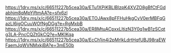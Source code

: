 https://1drv.ms/x/c/66511227b5cea30a/ETu1XPiKBLlBlzpK4XVZO8gBfCtFGdabhjm8qMpYjftmAA?e=sfx6zl
https://1drv.ms/x/c/66511227b5cea30a/ETOJAwx8pFFHuHkgCyV0erMBFqGazLl6igOCuuWOfNgDGg?e=RgMxbB
https://1drv.ms/x/c/66511227b5cea30a/ER8MtuACpxxLltizN3Y0q1wB1zSCqtg3LA-PncCQZtGkCQ?e=MKIKqa
https://1drv.ms/x/c/66511227b5cea30a/EcCh1jn4i2pMrlkLdrtHqfUBJ98raEWFaemJqWVNMxkjBA?e=3mE50b

